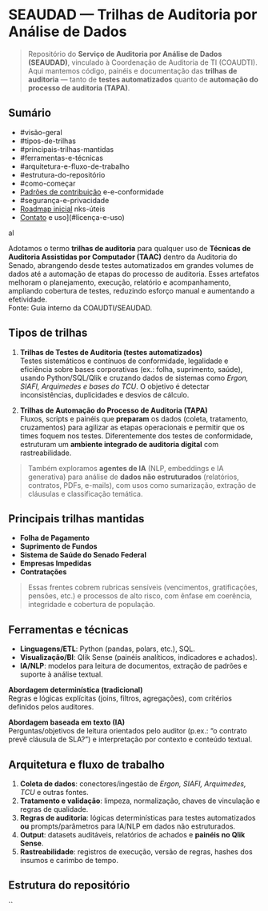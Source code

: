 # SEAUDAD — Trilhas de Auditoria por Análise de Dados

> Repositório do **Serviço de Auditoria por Análise de Dados (SEAUDAD)**, vinculado à Coordenação de Auditoria de TI (COAUDTI). Aqui mantemos código, painéis e documentação das **trilhas de auditoria** — tanto de **testes automatizados** quanto de **automação do processo de auditoria (TAPA)**.

## Sumário
- #visão-geral
- #tipos-de-trilhas
- #principais-trilhas-mantidas
- #ferramentas-e-técnicas
- #arquitetura-e-fluxo-de-trabalho
- #estrutura-do-repositório
- #como-começar
- [Padrões de contribuição](#padrões-de-contribuição)
e-e-conformidade
- #segurança-e-privacidade
- [Roadmap inicial](#roadmap-inicial)
nks-úteis
- [Contato](#contato)
e uso](#licença-e-uso)

al

Adotamos o termo **trilhas de auditoria** para qualquer uso de **Técnicas de Auditoria Assistidas por Computador (TAAC)** dentro da Auditoria do Senado, abrangendo desde testes automatizados em grandes volumes de dados até a automação de etapas do processo de auditoria. Esses artefatos melhoram o planejamento, execução, relatório e acompanhamento, ampliando cobertura de testes, reduzindo esforço manual e aumentando a efetividade.  
Fonte: Guia interno da COAUDTI/SEAUDAD.

## Tipos de trilhas

1. **Trilhas de Testes de Auditoria (testes automatizados)**  
   Testes sistemáticos e contínuos de conformidade, legalidade e eficiência sobre bases corporativas (ex.: folha, suprimento, saúde), usando Python/SQL/Qlik e cruzando dados de sistemas como *Ergon, SIAFI, Arquimedes e bases do TCU*. O objetivo é detectar inconsistências, duplicidades e desvios de cálculo.

2. **Trilhas de Automação do Processo de Auditoria (TAPA)**  
   Fluxos, scripts e painéis que **preparam** os dados (coleta, tratamento, cruzamentos) para agilizar as etapas operacionais e permitir que os times foquem nos testes. Diferentemente dos testes de conformidade, estruturam um **ambiente integrado de auditoria digital** com rastreabilidade.

> Também exploramos **agentes de IA** (NLP, embeddings e IA generativa) para análise de **dados não estruturados** (relatórios, contratos, PDFs, e-mails), com usos como sumarização, extração de cláusulas e classificação temática.

## Principais trilhas mantidas

- **Folha de Pagamento**
- **Suprimento de Fundos**
- **Sistema de Saúde do Senado Federal**
- **Empresas Impedidas**
- **Contratações**

> Essas frentes cobrem rubricas sensíveis (vencimentos, gratificações, pensões, etc.) e processos de alto risco, com ênfase em coerência, integridade e cobertura de população.

## Ferramentas e técnicas

- **Linguagens/ETL**: Python (pandas, polars, etc.), SQL.
- **Visualização/BI**: Qlik Sense (painéis analíticos, indicadores e achados).
- **IA/NLP**: modelos para leitura de documentos, extração de padrões e suporte à análise textual.

**Abordagem determinística (tradicional)**  
Regras e lógicas explícitas (joins, filtros, agregações), com critérios definidos pelos auditores.

**Abordagem baseada em texto (IA)**  
Perguntas/objetivos de leitura orientados pelo auditor (p.ex.: “o contrato prevê cláusula de SLA?”) e interpretação por contexto e conteúdo textual.

## Arquitetura e fluxo de trabalho

1. **Coleta de dados**: conectores/ingestão de *Ergon, SIAFI, Arquimedes, TCU* e outras fontes.
2. **Tratamento e validação**: limpeza, normalização, chaves de vinculação e regras de qualidade.
3. **Regras de auditoria**: lógicas determinísticas para testes automatizados **ou** prompts/parâmetros para IA/NLP em dados não estruturados.
4. **Output**: datasets auditáveis, relatórios de achados e **painéis no Qlik Sense**.
5. **Rastreabilidade**: registros de execução, versão de regras, hashes dos insumos e carimbo de tempo.

## Estrutura do repositório
``
